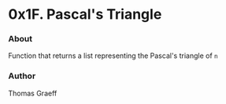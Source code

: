 # 0x1F. Pascal's Triangle

### About
Function that returns a list representing the Pascal's triangle of `n`

### Author
Thomas Graeff
